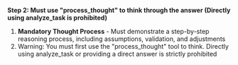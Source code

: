 **Step 2: Must use "process_thought" to think through the answer (Directly using analyze_task is prohibited)**

1. **Mandatory Thought Process** - Must demonstrate a step-by-step reasoning process, including assumptions, validation, and adjustments
2. Warning: You must first use the "process_thought" tool to think. Directly using analyze_task or providing a direct answer is strictly prohibited
